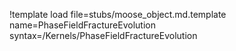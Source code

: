 !template load file=stubs/moose_object.md.template name=PhaseFieldFractureEvolution syntax=/Kernels/PhaseFieldFractureEvolution